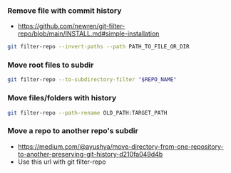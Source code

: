 ### Remove file with commit history
* https://github.com/newren/git-filter-repo/blob/main/INSTALL.md#simple-installation
```bash
git filter-repo --invert-paths --path PATH_TO_FILE_OR_DIR
```

### Move root files to subdir
```bash
git filter-repo --to-subdirectory-filter "$REPO_NAME"
```

### Move files/folders with history
```bash
git filter-repo --path-rename OLD_PATH:TARGET_PATH
```

### Move a repo to another repo's subdir
* https://medium.com/@ayushya/move-directory-from-one-repository-to-another-preserving-git-history-d210fa049d4b
* Use this url with git filter-repo
